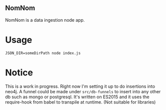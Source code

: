 NomNom
------

NomNom is a data ingestion node app.

Usage
=====

`JSON_DIR=someDirPath node index.js`

Notice
======

This is a work in progress. Right now I'm setting it up to do insertions into
neo4j. A funnel could be made under `src/db-funnels` to insert into any other db
such as mongo or postgresql. It's written on ES2015 and it uses the require-hook
from babel to transpile at runtime. (Not suitable for libraries)
